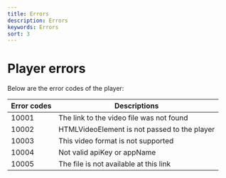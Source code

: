 ```yaml
---
title: Errors
description: Errors
keywords: Errors
sort: 3
---
```


# Player errors

Below are the error codes of the player:

| Error codes | Descriptions                                 |
| ----------- | -------------------------------------------- |
| 10001       | The link to the video file was not found     |
| 10002       | HTMLVideoElement is not passed to the player |
| 10003       | This video format is not supported           |
| 10004       | Not valid apiKey or appName                  |
| 10005       | The file is not available at this link       |
